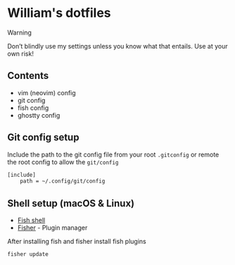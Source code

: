 # William's dotfiles

> [!WARNING]
> Don’t blindly use my settings unless you know what that entails. Use at your own risk!

## Contents

- vim (neovim) config
- git config
- fish config
- ghostty config

## Git config setup

Include the path to the git config file from your root `.gitconfig` or remote the root config to allow the `git/config`

```bash
[include]
    path = ~/.config/git/config
```

## Shell setup (macOS & Linux)

- [Fish shell](https://fishshell.com/)
- [Fisher](https://github.com/jorgebucaran/fisher) - Plugin manager

After installing fish and fisher install fish plugins

```bash
fisher update
```
